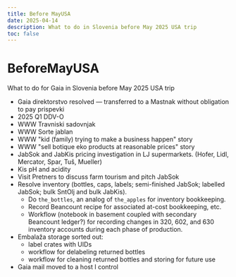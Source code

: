 ```yaml
---
title: Before MayUSA
date: 2025-04-14
description: What to do in Slovenia before May 2025 USA trip
toc: false
---
```


# BeforeMayUSA

What to do for Gaia in Slovenia before May 2025 USA trip

- Gaia direktorstvo resolved — transferred to a Mastnak without obligation to pay prispevki
- 2025 Q1 DDV-O
- WWW Travniski sadovnjak
- WWW Sorte jablan
- WWW "kid (family) trying to make a business happen" story
- WWW "sell botique eko products at reasonable prices" story
- JabSok and JabKis pricing investigation in LJ supermarkets. (Hofer, Lidl, Mercator, Spar, Tuš, Mueller)
- Kis pH and acidity
- Visit Pretners to discuss farm tourism and pitch JabSok
- Resolve inventory (bottles, caps, labels; semi-finished JabSok; labelled JabSok; bulk SntOlj and bulk JabKis).
  - Do `the_bottles`, an analog of `the_apples` for inventory bookkeeping.
  - Record Beancount recipe for associated at-cost bookkeeping, etc.
  - Workflow (notebook in basement coupled with secondary Beancount ledger?) for recording changes in 320, 602, and 630 inventory accounts during each phase of production.
- Embalaža storage sorted out:
  - label crates with UIDs
  - workflow for delabeling returned bottles
  - workflow for cleaning returned bottles and storing for future use
- Gaia mail moved to a host I control
